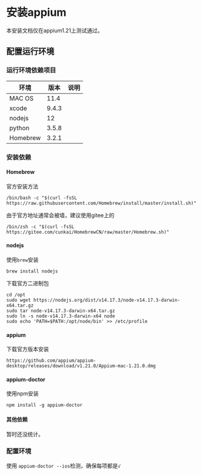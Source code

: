 # 安装appium

本安装文档仅在appium1.21上测试通过。

## 配置运行环境

### 运行环境依赖项目

环境|版本|说明
--|--|--
MAC OS |11.4|
xcode|9.4.3
nodejs|12
python|3.5.8
Homebrew|3.2.1|

### 安装依赖

#### Homebrew

官方安装方法

```
/bin/bash -c "$(curl -fsSL https://raw.githubusercontent.com/Homebrew/install/master/install.sh)"
```

由于官方地址通常会被墙，建议使用gitee上的

```
/bin/zsh -c "$(curl -fsSL https://gitee.com/cunkai/HomebrewCN/raw/master/Homebrew.sh)"
```

#### nodejs

使用`brew`安装

```
brew install nodejs
```

下载官方二进制包

```
cd /opt
sudo wget https://nodejs.org/dist/v14.17.3/node-v14.17.3-darwin-x64.tar.gz
sudo tar node-v14.17.3-darwin-x64.tar.gz
sudo ln -s node-v14.17.3-darwin-x64 node
sudo echo 'PATH=$PATH:/opt/node/bin' >> /etc/profile
```

#### appium

下载官方版本安装

```
https://github.com/appium/appium-desktop/releases/download/v1.21.0/Appium-mac-1.21.0.dmg
```

#### appium-doctor

使用npm安装

```
npm install -g appium-doctor
```

#### 其他依赖

暂时还没统计。

### 配置环境

使用 `appium-doctor --ios`检测，确保每项都是`√`

